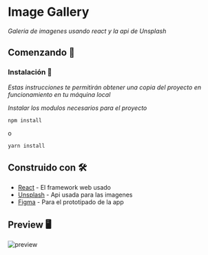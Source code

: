 # Image Gallery

_Galeria de imagenes usando react y la api de Unsplash_

## Comenzando 🚀

### Instalación 🔧

_Estas instrucciones te permitirán obtener una copia del proyecto en funcionamiento en tu máquina local_

_Instalar los modulos necesarios para el proyecto_

```
npm install
```
o
```
yarn install
```

## Construido con 🛠️
* [React](https://es.reactjs.org/) - El framework web usado
* [Unsplash](https://unsplash.com/developers) - Api usada para las imagenes
* [Figma](https://www.figma.com) - Para el prototipado de la app

## Preview 🖥️
![preview](https://user-images.githubusercontent.com/75453133/142971147-4a244a13-096c-4a1a-83f4-a61968d48366.png)
